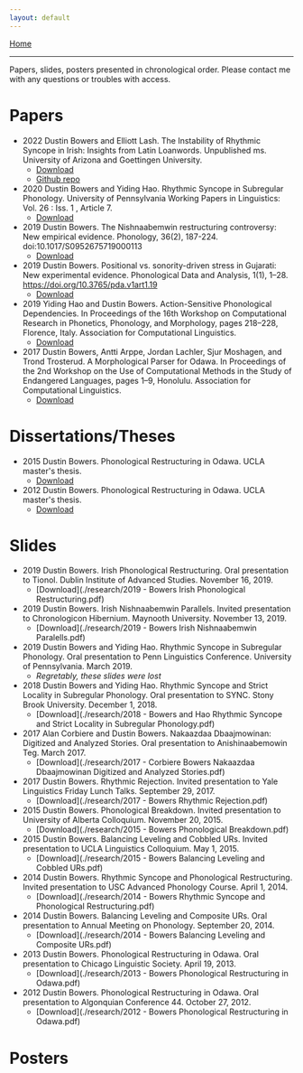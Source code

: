 ```yaml
---
layout: default
---
```

[Home](./index.md)
* * *
Papers, slides, posters presented in chronological order. Please contact me with any questions or troubles with access.

# Papers
- 2022 Dustin Bowers and Elliott Lash. The Instability of Rhythmic Syncope in Irish: Insights from Latin Loanwords. Unpublished ms. University of Arizona and Goettingen University.
  - [Download](./research/BowersLash22LatinLoansInIrish.pdf)
  - [Github repo](https://github.com/bowersd/lat2sgaLoans)
- 2020 Dustin Bowers and Yiding Hao. Rhythmic Syncope in Subregular Phonology. University of Pennsylvania Working Papers in Linguistics: Vol. 26 : Iss. 1 , Article 7.
  - [Download](https://repository.upenn.edu/pwpl/vol26/iss1/7)
- 2019 Dustin Bowers. The Nishnaabemwin restructuring controversy: New empirical evidence. Phonology, 36(2), 187-224. doi:10.1017/S0952675719000113
  - [Download](https://www.cambridge.org/core/journals/phonology/article/abs/nishnaabemwin-restructuring-controversy-new-empirical-evidence/2671061998D22F2B9FC81B78DAE42661#article)
- 2019 Dustin Bowers. Positional vs. sonority-driven stress in Gujarati: New experimental evidence. Phonological Data and Analysis, 1(1), 1–28. https://doi.org/10.3765/pda.v1art1.19
  - [Download](https://phondata.org/index.php/pda/article/view/19/2)
- 2019 Yiding Hao and Dustin Bowers. Action-Sensitive Phonological Dependencies. In Proceedings of the 16th Workshop on Computational Research in Phonetics, Phonology, and Morphology, pages 218–228, Florence, Italy. Association for Computational Linguistics.
  - [Download](https://aclanthology.org/W19-4225.pdf)
- 2017 Dustin Bowers, Antti Arppe, Jordan Lachler, Sjur Moshagen, and Trond Trosterud. A Morphological Parser for Odawa. In Proceedings of the 2nd Workshop on the Use of Computational Methods in the Study of Endangered Languages, pages 1–9, Honolulu. Association for Computational Linguistics.
  - [Download](https://aclanthology.org/W17-0101.pdf)

# Dissertations/Theses
- 2015 Dustin Bowers. Phonological Restructuring in Odawa. UCLA master's thesis.
  - [Download](https://escholarship.org/content/qt1jr5w4qk/qt1jr5w4qk.pdf)
- 2012 Dustin Bowers. Phonological Restructuring in Odawa. UCLA master's thesis.
  - [Download](https://citeseerx.ist.psu.edu/viewdoc/download?doi=10.1.1.658.4843&rep=rep1&type=pdf)

# Slides
- 2019 Dustin Bowers. Irish Phonological Restructuring. Oral presentation to Tionol. Dublin Institute of Advanced Studies. November 16, 2019.
  - [Download](./research/2019 - Bowers Irish Phonological Restructuring.pdf)
- 2019 Dustin Bowers. Irish Nishnaabemwin Parallels. Invited presentation to Chronologicon Hibernium. Maynooth University. November 13, 2019.
  - [Download](./research/2019 - Bowers Irish Nishnaabemwin Paralells.pdf)
- 2019 Dustin Bowers and Yiding Hao. Rhythmic Syncope in Subregular Phonology. Oral presentation to Penn Linguistics Conference. University of Pennsylvania. March 2019.
  - _Regretably, these slides were lost_
- 2018 Dustin Bowers and Yiding Hao. Rhythmic Syncope and Strict Locality in Subregular Phonology. Oral presentation to SYNC. Stony Brook University. December 1, 2018.
  - [Download](./research/2018 - Bowers and Hao Rhythmic Syncope and Strict Locality in Subregular Phonology.pdf)
- 2017 Alan Corbiere and Dustin Bowers. Nakaazdaa Dbaajmowinan: Digitized and Analyzed Stories. Oral presentation to Anishinaabemowin Teg. March 2017.
  - [Download](./research/2017 - Corbiere Bowers Nakaazdaa Dbaajmowinan Digitized and Analyzed Stories.pdf)
- 2017 Dustin Bowers. Rhythmic Rejection. Invited presentation to Yale Linguistics Friday Lunch Talks. September 29, 2017.
  - [Download](./research/2017 - Bowers Rhythmic Rejection.pdf)
- 2015 Dustin Bowers. Phonological Breakdown. Invited presentation to University of Alberta Colloquium. November 20, 2015.
  - [Download](./research/2015 - Bowers Phonological Breakdown.pdf)
- 2015 Dustin Bowers. Balancing Leveling and Cobbled URs. Invited presentation to UCLA Linguistics Colloquium. May 1, 2015.
  - [Download](./research/2015 - Bowers Balancing Leveling and Cobbled URs.pdf)
- 2014 Dustin Bowers. Rhythmic Syncope and Phonological Restructuring. Invited presentation to USC Advanced Phonology Course. April 1, 2014.
  - [Download](./research/2014 - Bowers Rhythmic Syncope and Phonological Restructuring.pdf)
- 2014 Dustin Bowers. Balancing Leveling and Composite URs. Oral presentation to Annual Meeting on Phonology. September 20, 2014.
  - [Download](./research/2014 - Bowers Balancing Leveling and Composite URs.pdf)
- 2013 Dustin Bowers. Phonological Restructuring in Odawa. Oral presentation to Chicago Linguistic Society. April 19, 2013.
  - [Download](./research/2013 - Bowers Phonological Restructuring in Odawa.pdf)
- 2012 Dustin Bowers. Phonological Restructuring in Odawa. Oral presentation to Algonquian Conference 44. October 27, 2012.
  - [Download](./research/2012 - Bowers Phonological Restructuring in Odawa.pdf)

# Posters
